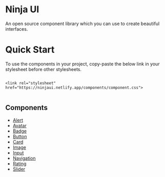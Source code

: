 
# Ninja UI

An open source component library which you can use to create beautiful interfaces.

# Quick Start
To use the components in your project, copy-paste the below link in your stylesheet before other stylesheets.


```

<link rel="stylesheet" href="https://ninjaui.netlify.app/components/component.css"> 


```


## Components

 - [Alert](https://ninjaui.netlify.app/components/alert/alert.html)
 - [Avatar](https://ninjaui.netlify.app/components/avatar/avatar.html)
 - [Badge](https://ninjaui.netlify.app/components/badge/badge.html)
 - [Button](https://ninjaui.netlify.app/components/button/button.html)
 - [Card](https://ninjaui.netlify.app/components/card/card.html)
 - [Image](https://ninjaui.netlify.app/components/image/image.html)
 - [Input](https://ninjaui.netlify.app/components/input/input.html)
 - [Navigation](https://ninjaui.netlify.app/components/navigation/navigation.html)
 - [Rating](https://ninjaui.netlify.app/components/rating/rating.html)
 - [Slider](https://ninjaui.netlify.app/components/slider/slider.html)
